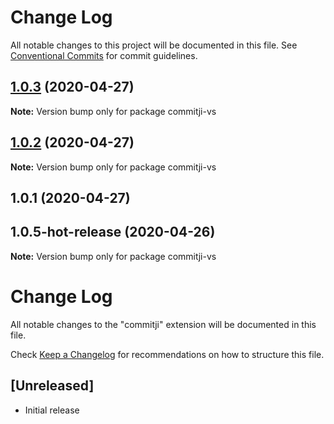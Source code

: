 # Change Log

All notable changes to this project will be documented in this file.
See [Conventional Commits](https://conventionalcommits.org) for commit guidelines.

## [1.0.3](https://github.com/jmaicaaan/commitji/compare/commitji-vs@1.0.2...commitji-vs@1.0.3) (2020-04-27)

**Note:** Version bump only for package commitji-vs





## [1.0.2](https://github.com/jmaicaaan/commitji/compare/commitji-vs@1.0.1...commitji-vs@1.0.2) (2020-04-27)

**Note:** Version bump only for package commitji-vs





## 1.0.1 (2020-04-27)



## 1.0.5-hot-release (2020-04-26)

**Note:** Version bump only for package commitji-vs





# Change Log

All notable changes to the "commitji" extension will be documented in this file.

Check [Keep a Changelog](http://keepachangelog.com/) for recommendations on how to structure this file.

## [Unreleased]

- Initial release
